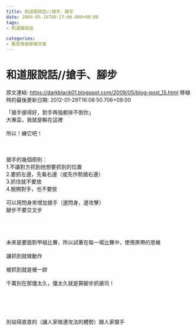 ```yaml
---
title: 和道服說話//搶手、腳步
date: 2009-05-16T09:17:00.000+08:00
tags: 
- 和道服說話

categories:
- 舊部落格移植文章
---
```


# 和道服說話//搶手、腳步

原文連結: https://darkblack01.blogspot.com/2009/05/blog-post_15.html
移植時的最後更新日期: 2012-01-29T16:08:50.706+08:00

「搶手搶得好，對手再強都摔不倒你」<br />大專盃，我就是輸在這裡<br /><br />所以！練它吧！<br /><br /><a name='more'></a><br /><br />搶手的幾個原則：<br />1.不讓對方抓到他想要抓到的位置<br />2.要抓左邊，先看右邊（或先作勢搶右邊）<br />3.抓住就不要放<br />4.脫開對手，也不要放<br /><br />可以用閃身來增加搶手（邊閃身，邊攻擊）<br />腳步不要交叉步<br /><br /><br /><br /><br />未來是要面對甲組比賽，所以試著在每一場比賽中，使用黑帶的思維<br /><br />讓抓到就做動作<br /><br />被抓到就是被一跰<br /><br />千萬別在那僵太久，僵太久就是算腳步抓搶司！<br /><br /><br /><br /><br /><br />別站得直直的（讓人家做連攻法的體勢）跟人家搶手
